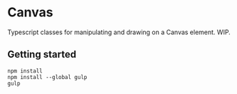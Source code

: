 # Canvas
Typescript classes for manipulating and drawing on a Canvas element. WIP.

## Getting started

```
npm install
npm install --global gulp
gulp
```